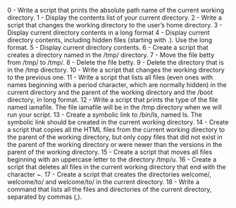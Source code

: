 0 - Write a script that prints the absolute path name of the current working directory. 
1 - Display the contents list of your current directory. 
2 - Write a script that changes the working directory to the user’s home directory. 
3 - Display current directory contents in a long format 
4 - Display current directory contents, including hidden files (starting with .). Use the long format. 
5 - Display current directory contents. 
6 - Create a script that creates a directory named in the /tmp/ directory. 
7 - Move the file betty from /tmp/ to /tmp/. 
8 - Delete the file betty. 
9 - Delete the directory that is in the /tmp directory. 
10 - Write a script that changes the working directory to the previous one. 
11 - Write a script that lists all files (even ones with names beginning with a period character, which are normally hidden) in the current directory and the parent of the working directory and the /boot directory, in long format. 
12 - Write a script that prints the type of the file named iamafile. The file iamafile will be in the /tmp directory when we will run your script. 
13 - Create a symbolic link to /bin/ls, named ls. The symbolic link should be created in the current working directory. 
14 - Create a script that copies all the HTML files from the current working directory to the parent of the working directory, but only copy files that did not exist in the parent of the working directory or were newer than the versions in the parent of the working directory. 
15 - Create a script that moves all files beginning with an uppercase letter to the directory /tmp/u. 16 - Create a script that deletes all files in the current working directory that end with the character ~. 
17 - Create a script that creates the directories welcome/, welcome/to/ and welcome/to/ in the current directory. 
18 - Write a command that lists all the files and directories of the current directory, separated by commas (,).
